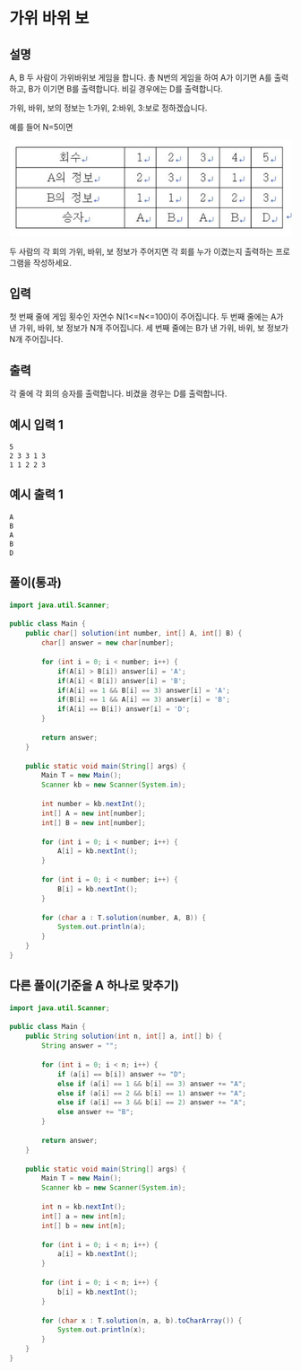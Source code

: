 # 가위 바위 보

## 설명

A, B 두 사람이 가위바위보 게임을 합니다. 총 N번의 게임을 하여 A가 이기면 A를 출력하고, B가 이기면 B를 출력합니다. 비길 경우에는 D를 출력합니다.

가위, 바위, 보의 정보는 1:가위, 2:바위, 3:보로 정하겠습니다.

예를 들어 N=5이면

![Rock_paper_scissors.png](./img/Rock_paper_scissors.png)

두 사람의 각 회의 가위, 바위, 보 정보가 주어지면 각 회를 누가 이겼는지 출력하는 프로그램을 작성하세요.

## 입력

첫 번째 줄에 게임 횟수인 자연수 N(1<=N<=100)이 주어집니다.
두 번째 줄에는 A가 낸 가위, 바위, 보 정보가 N개 주어집니다.
세 번째 줄에는 B가 낸 가위, 바위, 보 정보가 N개 주어집니다.

## 출력

각 줄에 각 회의 승자를 출력합니다. 비겼을 경우는 D를 출력합니다.

## 예시 입력 1

```
5
2 3 3 1 3
1 1 2 2 3

```

## 예시 출력 1

```
A
B
A
B
D
```

## 풀이(통과)

```java
import java.util.Scanner;

public class Main {
    public char[] solution(int number, int[] A, int[] B) {
        char[] answer = new char[number];

        for (int i = 0; i < number; i++) {
            if(A[i] > B[i]) answer[i] = 'A';
            if(A[i] < B[i]) answer[i] = 'B';
            if(A[i] == 1 && B[i] == 3) answer[i] = 'A';
            if(B[i] == 1 && A[i] == 3) answer[i] = 'B';
            if(A[i] == B[i]) answer[i] = 'D';
        }

        return answer;
    }

    public static void main(String[] args) {
        Main T = new Main();
        Scanner kb = new Scanner(System.in);

        int number = kb.nextInt();
        int[] A = new int[number];
        int[] B = new int[number];

        for (int i = 0; i < number; i++) {
            A[i] = kb.nextInt();
        }

        for (int i = 0; i < number; i++) {
            B[i] = kb.nextInt();
        }

        for (char a : T.solution(number, A, B)) {
            System.out.println(a);
        }
    }
}
```

## 다른 풀이(기준을 A 하나로 맞추기)

```java
import java.util.Scanner;

public class Main {
    public String solution(int n, int[] a, int[] b) {
        String answer = "";

        for (int i = 0; i < n; i++) {
            if (a[i] == b[i]) answer += "D";
            else if (a[i] == 1 && b[i] == 3) answer += "A";
            else if (a[i] == 2 && b[i] == 1) answer += "A";
            else if (a[i] == 3 && b[i] == 2) answer += "A";
            else answer += "B";
        }

        return answer;
    }

    public static void main(String[] args) {
        Main T = new Main();
        Scanner kb = new Scanner(System.in);

        int n = kb.nextInt();
        int[] a = new int[n];
        int[] b = new int[n];

        for (int i = 0; i < n; i++) {
            a[i] = kb.nextInt();
        }

        for (int i = 0; i < n; i++) {
            b[i] = kb.nextInt();
        }

        for (char x : T.solution(n, a, b).toCharArray()) {
            System.out.println(x);
        }
    }
}
```